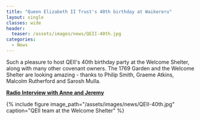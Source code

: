 ```yaml
---
title: "Queen Elizabeth II Trust's 40th birthday at Waikereru"
layout: single
classes: wide
header:
  teaser: /assets/images/news/QEII-40th.jpg
categories:
  - News
---
```


Such a pleasure to host QEII's 40th birthday party at the Welcome Shelter, along with many other covenant owners. The 1769 Garden and the Welcome Shelter are looking amazing - thanks to Philip Smith, Graeme Atkins, Malcolm Rutherford and Sarosh Mulla.

**[Radio Interview with Anne and Jeremy](http://www.radionz.co.nz/audio/player?audio_id=2018621205)**

{% include figure image_path="/assets/images/news/QEII-40th.jpg" caption="QEII team at the Welcome Shelter" %}

